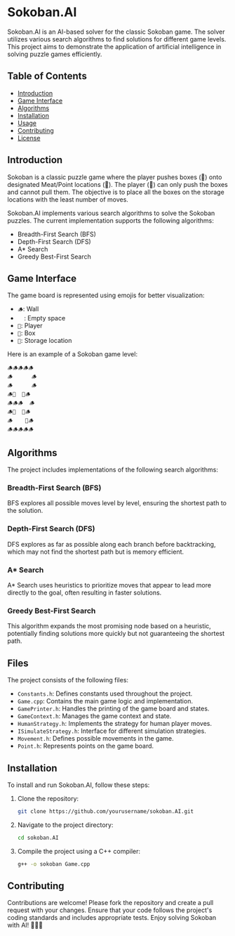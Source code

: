 # Sokoban.AI

Sokoban.AI is an AI-based solver for the classic Sokoban game. The solver utilizes various search algorithms to find solutions for different game levels. This project aims to demonstrate the application of artificial intelligence in solving puzzle games efficiently.

## Table of Contents

- [Introduction](#introduction)
- [Game Interface](#game-interface)
- [Algorithms](#algorithms)
- [Installation](#installation)
- [Usage](#usage)
- [Contributing](#contributing)
- [License](#license)

## Introduction

Sokoban is a classic puzzle game where the player pushes boxes (🧺) onto designated Meat/Point locations (🥩). The player (🐊) can only push the boxes and cannot pull them. The objective is to place all the boxes on the storage locations with the least number of moves.

Sokoban.AI implements various search algorithms to solve the Sokoban puzzles. The current implementation supports the following algorithms:
- Breadth-First Search (BFS)
- Depth-First Search (DFS)
- A* Search
- Greedy Best-First Search

## Game Interface

The game board is represented using emojis for better visualization:
- `🪵`: Wall
- `  `: Empty space
- `🐊`: Player
- `🥩`: Box
- `🧺`: Storage location

Here is an example of a Sokoban game level:

```
🪵🪵🪵🪵🪵
🪵      🪵
🪵      🪵
🪵🐊  🧺🪵
🪵🪵🪵  🪵
🪵🥩  🧺🪵
🪵    🥩🪵
🪵🪵🪵🪵🪵
```

## Algorithms

The project includes implementations of the following search algorithms:

### Breadth-First Search (BFS)
BFS explores all possible moves level by level, ensuring the shortest path to the solution.

### Depth-First Search (DFS)
DFS explores as far as possible along each branch before backtracking, which may not find the shortest path but is memory efficient.

### A* Search
A* Search uses heuristics to prioritize moves that appear to lead more directly to the goal, often resulting in faster solutions.

### Greedy Best-First Search
This algorithm expands the most promising node based on a heuristic, potentially finding solutions more quickly but not guaranteeing the shortest path.

## Files

The project consists of the following files:

- `Constants.h`: Defines constants used throughout the project.
- `Game.cpp`: Contains the main game logic and implementation.
- `GamePrinter.h`: Handles the printing of the game board and states.
- `GameContext.h`: Manages the game context and state.
- `HumanStrategy.h`: Implements the strategy for human player moves.
- `ISimulateStrategy.h`: Interface for different simulation strategies.
- `Movement.h`: Defines possible movements in the game.
- `Point.h`: Represents points on the game board.

## Installation

To install and run Sokoban.AI, follow these steps:

1. Clone the repository:
    ```sh
    git clone https://github.com/yourusername/sokoban.AI.git
    ```

2. Navigate to the project directory:
    ```sh
    cd sokoban.AI
    ```

3. Compile the project using a C++ compiler:
    ```sh
    g++ -o sokoban Game.cpp
    ```
## Contributing
Contributions are welcome! Please fork the repository and create a pull request with your changes. Ensure that your code follows the project's coding standards and includes appropriate tests.
Enjoy solving Sokoban with AI! 🐊🥩🧺
